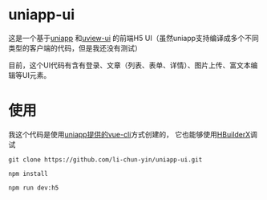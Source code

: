 uniapp-ui
====================================

这是一个基于[uniapp](https://uniapp.dcloud.io)
和[uview-ui](https://www.uviewui.com/)
的前端H5 UI（虽然uniapp支持编译成多个不同类型的客户端的代码，但是我还没有测试）

目前，这个UI代码有含有登录、文章（列表、表单、详情）、图片上传、富文本编辑等UI元素。

使用
====================================
我这个代码是使用[uniapp提供的vue-cli](https://uniapp.dcloud.io/quickstart-cli)方式创建的，
它也能够使用[HBuilderX](https://uniapp.dcloud.io/quickstart-hx)调试


```
git clone https://github.com/li-chun-yin/uniapp-ui.git

npm install

npm run dev:h5

